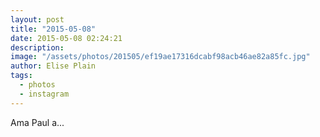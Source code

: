 ```yaml
---
layout: post
title: "2015-05-08"
date: 2015-05-08 02:24:21
description: 
image: "/assets/photos/201505/ef19ae17316dcabf98acb46ae82a85fc.jpg"
author: Elise Plain
tags: 
  - photos
  - instagram
---
```


Ama Paul a...
<p></p>
